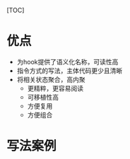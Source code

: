 [TOC]

# 优点
- 为hook提供了语义化名称，可读性高
- 指令方式的写法，主体代码更少且清晰
- 将相关状态聚合，高内聚
  - 更精粹，更容易阅读
  - 可移植性高
  - 方便复用
  - 方便组合

# 写法案例